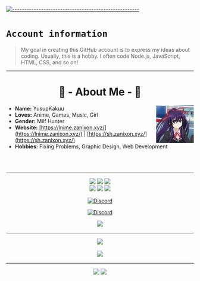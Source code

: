 [![-----------------------------------------------------](https://raw.githubusercontent.com/andreasbm/readme/master/assets/lines/colored.png)](#table-of-contents)

# `Account information`
> My goal in creating this GitHub account is to express my ideas about coding. Usually, this is a hobby. I often code Node.js, JavaScript, HTML, CSS, and so on!  

---------

<h1 align="center"> 🛑 - About Me - 🛑 </h1>

<div align="center">
  <img src="https://raw.githubusercontent.com/NeeasTooID/Arshive/main/eef603d97280c8160cc02d50434abe4b.gif" align="right" width="20%">
</div>
  
- **Name:** YusupKakuu
- **Loves:** Anime, Games, Music, Girl
- **Gender:** Milf Hunter
- **Website:** [https://lnime.zanixon.xyz/](https://lnime.zanixon.xyz/) | [https://sh.zanixon.xyz/](https://sh.zanixon.xyz/)
- **Hobbies:** Fixing Problems, Graphic Design, Web Development

<br>
<br>

---------

<p align="center">
    <img src="https://img.shields.io/badge/html%20-%23E34F26.svg?&style=for-the-badge&logo=html5&logoColor=white"/>
    <img src="https://img.shields.io/badge/css%20-%231572B6.svg?&style=for-the-badge&logo=css3&logoColor=white"/>
    <img src="https://img.shields.io/badge/TypeScript-%233178C6.svg?&style=for-the-badge&logo=typescript&logoColor=white"/>
<br>
    <img src="https://img.shields.io/badge/node.js%20-%2343853D.svg?&style=for-the-badge&logo=node.js&logoColor=white"/>
    <img src="https://img.shields.io/badge/javascript%20-%23323330.svg?&style=for-the-badge&logo=javascript&logoColor=%23F7DF1E"/>
    <img src="https://img.shields.io/badge/git%20-%23F05033.svg?&style=for-the-badge&logo=git&logoColor=white"/>
<br>

<p align="center">
  <a href="https://discord.com/invite/aZwYcWmpzD"><img alt="Discord" src="https://discord.c99.nl/widget/theme-1/722687501298434099.png"/></a>
</p>
  
<p align="center">
  <a href="https://discord.com/users/825058927720136754"><img alt="Discord" src="https://lanyard.cnrad.dev/api/825058927720136754"/></a>
</p>

<p align="center">
 <img src="https://spotify-github-profile.vercel.app/api/view?uid=31clwo7edqwwy7heid576bz6xuue&cover_image=true&theme=natemoo-re&show_offline=true&background_color=121212&interchange=false&bar_color=53b14f&bar_color_cover=true"/>
</p>

------

<p align="center">
  <img src="http://github-profile-summary-cards.vercel.app/api/cards/profile-details?username=Neofetch&theme=dracula" />
</p>

<p align="center">
  <img src="https://spotify-recently-played-readme.vercel.app/api?user=31clwo7edqwwy7heid576bz6xuue&width=600&count=3" />
</p>

------

<p align="center">
  <img src="https://github-readme-stats.vercel.app/api/top-langs/?username=NeofetchNpc&layout=compact&theme=radical" />
  <img src="https://github-readme-stats.vercel.app/api?username=NeofetchNpc&theme=tokyonight&show_icons=true" />
</p>
